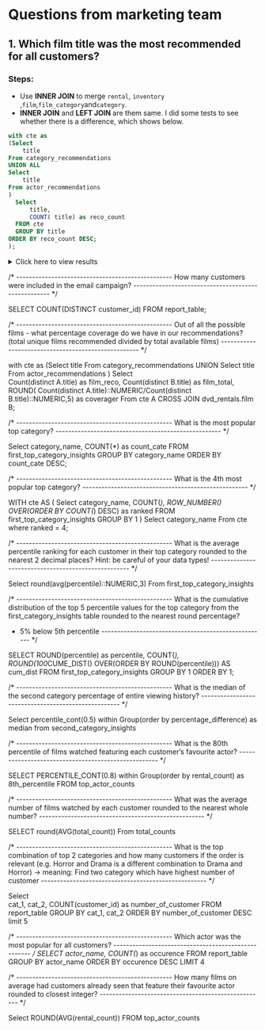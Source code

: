 # Questions from marketing team


## 1. Which film title was the most recommended for all customers?

### Steps:
- Use **INNER JOIN** to merge ```rental```, ```inventory``` ,```film```,```film_category```and```category```.
- **INNER JOIN** and **LEFT JOIN** are them same. I did some tests to see whether there is a difference, which shows below.


````sql
with cte as
(Select 
    title
From category_recommendations
UNION ALL
Select 
    title
From actor_recommendations
)
  Select
      title,
      COUNT( title) as reco_count
  FROM cte
  GROUP BY title
ORDER BY reco_count DESC;
);
````
<details>
<summary>
Click here to view results
</summary>
   
| customer_id | total_sales |
| ----------- | ----------- |
| A           | 76          |

| customer_id | total_sales |
| ----------- | ----------- |
| A           | 76          |


</details>




/* -------------------------------------------------
How many customers were included in the email campaign?
---------------------------------------------------- */

SELECT
    COUNT(DISTINCT customer_id)
FROM report_table;

/* -------------------------------------------------
Out of all the possible films - what percentage coverage do we have in 
our recommendations? (total unique films recommended divided by total available films)
---------------------------------------------------- */

with cte as
(Select 
    title
From category_recommendations
UNION 
Select 
    title
From actor_recommendations
)
  Select  
      Count(distinct A.title) as film_reco,
      Count(distinct B.title) as film_total,
      ROUND( Count(distinct A.title)::NUMERIC/Count(distinct B.title)::NUMERIC,5) as coverager
  From cte A 
  CROSS JOIN dvd_rentals.film B;

/* -------------------------------------------------
What is the most popular top category?
---------------------------------------------------- */

Select
    category_name,
    COUNT(*) as count_cate
FROM first_top_category_insights
GROUP BY category_name
ORDER BY count_cate DESC;

/* -------------------------------------------------
What is the 4th most popular top category?
---------------------------------------------------- */

WITH cte AS
(
Select
    category_name,
     COUNT(*),
    ROW_NUMBER() OVER(ORDER BY COUNT(*) DESC) as ranked
FROM first_top_category_insights
GROUP BY 1
)
  Select 
      category_name
  From cte
  where ranked = 4;

/* -------------------------------------------------
What is the average percentile ranking for each customer in their top category rounded to the nearest
2 decimal places? Hint: be careful of your data types!
---------------------------------------------------- */

Select
    round(avg(percentile)::NUMERIC,3)
From first_top_category_insights


/* -------------------------------------------------
What is the cumulative distribution of the top 5 percentile values for the top category 
from the first_category_insights table rounded to the nearest round percentage?
- 5% below 5th percentile
---------------------------------------------------- */

SELECT
  ROUND(percentile) as percentile,
  COUNT(*),
  ROUND(100*CUME_DIST() OVER(ORDER BY ROUND(percentile))) AS cum_dist
FROM first_top_category_insights
GROUP BY 1
ORDER BY 1;


/* -------------------------------------------------
What is the median of the second category percentage of entire viewing history?
---------------------------------------------------- */

Select 
  percentile_cont(0.5) within Group(order by percentage_difference) as median
from second_category_insights

/* -------------------------------------------------
What is the 80th percentile of films watched featuring each customer’s favourite actor?
---------------------------------------------------- */

SELECT 
 PERCENTILE_CONT(0.8) within Group(order by rental_count) as 8th_percentile
FROM top_actor_counts

    
/* -------------------------------------------------
What was the average number of films watched by each customer
rounded to the nearest whole number?
---------------------------------------------------- */

SELECT
    round(AVG(total_count))
From total_counts

/* -------------------------------------------------
What is the top combination of top 2 categories and how many customers 
if the order is relevant (e.g. Horror and Drama is a different combination to Drama and Horror)
-> meaning: Find two category which have highest number of customer
---------------------------------------------------- */

Select  
    cat_1,
    cat_2,
    COUNT(customer_id) as number_of_customer
FROM report_table
GROUP BY cat_1,
         cat_2
ORDER BY number_of_customer DESC 
limit 5

/* -------------------------------------------------
Which actor was the most popular for all customers?
---------------------------------------------------- */
SELECT 
    actor_name,
    COUNT(*) as occurence
FROM report_table
GROUP BY actor_name 
ORDER BY occurence DESC 
LIMIT 4

/* -------------------------------------------------
How many films on average had customers already seen that feature their favourite actor rounded to closest integer?
---------------------------------------------------- */

Select
    ROUND(AVG(rental_count))
FROM top_actor_counts
